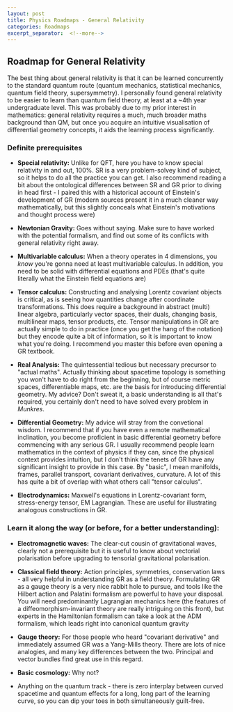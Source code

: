 ```yaml
---
layout: post
title: Physics Roadmaps - General Relativity 
categories: Roadmaps
excerpt_separator:  <!--more-->
---
```


##  Roadmap for General Relativity

The best thing about general relativity is that it can be learned concurrently to the standard quantum route (quantum mechanics, statistical mechanics, quantum field theory, supersymmetry). I personally found general relativity to be easier to learn than quantum field theory, at least at a ~4th year undergraduate level. This was probably due to my prior interest in mathematics: general relativity requires a much, much broader maths background than QM, but once you acquire an intuitive visualisation of differential geometry concepts, it aids the learning process significantly.

### Definite prerequisites

- **Special relativity:** Unlike for QFT, here you have to know special relativity in and out, 100%. SR is a very problem-solvey kind of subject, so it helps to do all the practice you can get. I also recommend reading a bit about the ontological differences between SR and GR prior to diving in head first - I paired this with a historical account of Einstein's development of GR (modern sources present it in a much cleaner way mathematically, but this slightly conceals what Einstein's motivations and thought process were)

- **Newtonian Gravity:** Goes without saying. Make sure to have worked with the potential formalism, and find out some of its conflicts with general relativity right away.

- **Multivariable calculus:** When a theory operates in 4 dimensions, you *know* you're gonna need at least multivariable calculus. In addition, you need to be solid with differential equations and PDEs (that's quite literally what the Einstein field equations are)

- **Tensor calculus:** Constructing and analysing Lorentz covariant objects is critical, as is seeing how quantities change after coordinate transformations. This does require a background in abstract (multi) linear algebra, particularly vector spaces, their duals, changing basis, multilinear maps, tensor products, etc. Tensor manipulations in GR are actually simple to do in practice (once you get the hang of the notation) but they encode quite a bit of information, so it is important to know what you're doing.  I recommend you master this before even opening a GR textbook.

- **Real Analysis:** The quintessential tedious but necessary precursor to "actual maths". Actually thinking about spacetime topology is something you won't have to do right from the beginning, but of course metric spaces, differentiable maps, etc. are the basis for introducing differential geometry. My advice? Don't sweat it, a basic understanding is all that's required, you certainly don't need to have solved every problem in *Munkres*. 

- **Differential Geometry:** My advice will stray from the convetional wisdom. I recommend that if you have even a remote mathematical inclination, you become proficient in basic differential geometry before commencing with any serious GR. I usually recommend people learn mathematics in the context of physics if they can, since the physical context provides intuition, but I don't think the tenets of GR have any significant insight to provide in this case. By "basic", I mean manifolds, frames, parallel transport, covariant derivatives, curvature. A lot of this has quite a bit of overlap with what others call "tensor calculus".

- **Electrodynamics:** Maxwell's equations in Lorentz-covariant form, stress-energy tensor, EM Lagrangian. These are useful for illustrating analogous constructions in GR.

### Learn it along the way (or before, for a better understanding):
- **Electromagnetic waves:** The clear-cut cousin of gravitational waves, clearly not a prerequisite but it is useful to know about vectorial polarisation before upgrading to tensorial gravitational polarisation.

- **Classical field theory:** Action principles, symmetries, conservation laws - all very helpful in understanding GR as a field theory. Formulating GR as a gauge theory is a very nice rabbit hole to pursue, and tools like the Hilbert action and Palatini formalism are powerful to have your disposal. You will need predominantly Lagrangian mechanics here (the features of a diffeomorphism-invariant theory are really intriguing on this front), but experts in the Hamiltonian formalism can take a look at the ADM formalism, which leads right into canonical quantum gravity

- **Gauge theory:** For those people who heard "covariant derivative" and immediately assumed GR was a Yang-Mills theory. There are lots of nice analogies, and many key differences between the two. Principal and vector bundles find great use in this regard.

- **Basic cosmology:** Why not?

- Anything on the quantum track - there is zero interplay between curved spacetime and quantum effects for a long, long part of the learning curve, so you can dip your toes in both simultaneously guilt-free.
